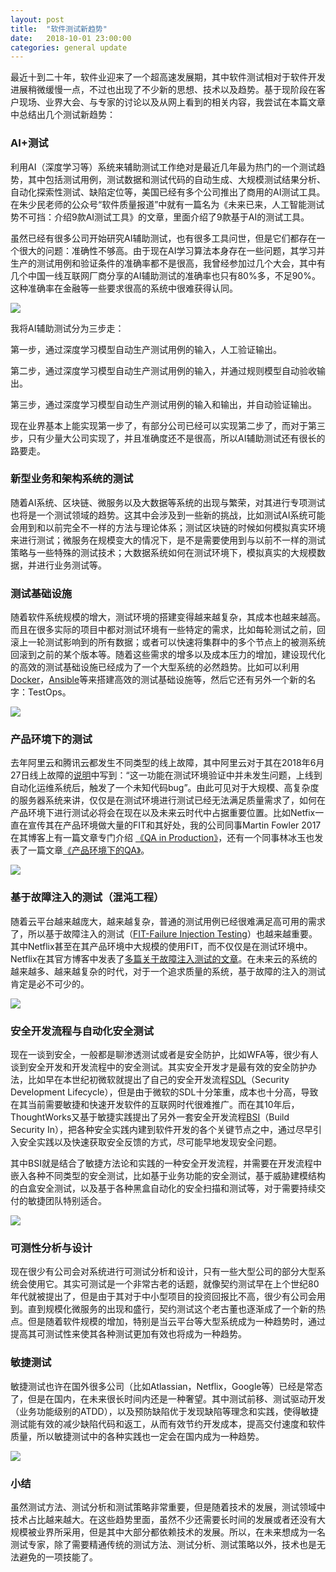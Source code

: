 ```yaml
---
layout: post
title:  "软件测试新趋势"
date:   2018-10-01 23:00:00
categories: general update
---
```


最近十到二十年，软件业迎来了一个超高速发展期，其中软件测试相对于软件开发进展稍微缓慢一点，不过也出现了不少新的思想、技术以及趋势。基于现阶段在客户现场、业界大会、与专家的讨论以及从网上看到的相关内容，我尝试在本篇文章中总结出几个测试新趋势：

### AI+测试
利用AI（深度学习等）系统来辅助测试工作绝对是最近几年最为热门的一个测试趋势，其中包括测试用例，测试数据和测试代码的自动生成、大规模测试结果分析、自动化探索性测试、缺陷定位等，美国已经有多个公司推出了商用的AI测试工具。在朱少民老师的公众号“软件质量报道”中就有一篇名为《未来已来，人工智能测试势不可挡：介绍9款AI测试工具》的文章，里面介绍了9款基于AI的测试工具。

虽然已经有很多公司开始研究AI辅助测试，也有很多工具问世，但是它们都存在一个很大的问题：准确性不够高。由于现在AI学习算法本身存在一些问题，其学习并生产的测试用例和验证条件的准确率都不是很高，我曾经参加过几个大会，其中有几个中国一线互联网厂商分享的AI辅助测试的准确率也只有80%多，不足90%。这种准确率在金融等一些要求很高的系统中很难获得认同。

[![](https://insights.thoughtworks.cn/wp-content/uploads/2019/07/1-2.jpg)](https://insights.thoughtworks.cn/wp-content/uploads/2019/07/1-2.jpg)

我将AI辅助测试分为三步走：

第一步，通过深度学习模型自动生产测试用例的输入，人工验证输出。

第二步，通过深度学习模型自动生产测试用例的输入，并通过规则模型自动验收输出。

第三步，通过深度学习模型自动生产测试用例的输入和输出，并自动验证输出。

现在业界基本上能实现第一步了，有部分公司已经可以实现第二步了，而对于第三步，只有少量大公司实现了，并且准确度还不是很高，所以AI辅助测试还有很长的路要走。

### 新型业务和架构系统的测试
随着AI系统、区块链、微服务以及大数据等系统的出现与繁荣，对其进行专项测试也将是一个测试领域的趋势。这其中会涉及到一些新的挑战，比如测试AI系统可能会用到和以前完全不一样的方法与理论体系；测试区块链的时候如何模拟真实环境来进行测试；微服务在规模变大的情况下，是不是需要使用到与以前不一样的测试策略与一些特殊的测试技术；大数据系统如何在测试环境下，模拟真实的大规模数据，并进行业务测试等。

### 测试基础设施
随着软件系统规模的增大，测试环境的搭建变得越来越复杂，其成本也越来越高。而且在很多实际的项目中都对测试环境有一些特定的需求，比如每轮测试之前，回滚上一轮测试影响到的所有数据；或者可以快速将集群中的多个节点上的被测系统回滚到之前的某个版本等。随着这些需求的增多以及成本压力的增加，建设现代化的高效的测试基础设施已经成为了一个大型系统的必然趋势。比如可以利用[Docker](https://www.docker.com/)，[Ansible](https://www.ansible.com/)等来搭建高效的测试基础设施等，然后它还有另外一个新的名字：TestOps。

[![](https://insights.thoughtworks.cn/wp-content/uploads/2019/07/3-4.png)](https://insights.thoughtworks.cn/wp-content/uploads/2019/07/3-4.png)

### 产品环境下的测试
去年阿里云和腾讯云都发生不同类型的线上故障，其中阿里云对于其在2018年6月27日线上故障的[说明](https://yq.aliyun.com/articles/603866)中写到：“这一功能在测试环境验证中并未发生问题，上线到自动化运维系统后，触发了一个未知代码bug”。由此可见对于大规模、高复杂度的服务器系统来讲，仅仅是在测试环境进行测试已经无法满足质量需求了，如何在产品环境下进行测试必将会在现在以及未来云时代中占据重要位置。比如Netfix一直在宣传其在产品环境做大量的FIT和其好处，我的公司同事Martin Fowler 2017在其博客上有一篇文章专门介绍 [《QA in Production》](https://martinfowler.com/articles/qa-in-production.html)，还有一个同事林冰玉也发表了一篇文章[《产品环境下的QA》](https://insights.thoughtworks.cn/qa-in-production-practice/)。

[![](https://insights.thoughtworks.cn/wp-content/uploads/2019/07/4-3.png)](https://insights.thoughtworks.cn/wp-content/uploads/2019/07/4-3.png)

### 基于故障注入的测试（混沌工程）
随着云平台越来越庞大，越来越复杂，普通的测试用例已经很难满足高可用的需求了，所以基于故障注入的测试（[FIT-Failure Injection Testing](https://medium.com/netflix-techblog/fit-failure-injection-testing-35d8e2a9bb2)）也越来越重要。其中Netflix甚至在其产品环境中大规模的使用FIT，而不仅仅是在测试环境中。Netflix在其官方博客中发表了[多篇关于故障注入测试的文章](https://medium.com/netflix-techblog)。在未来云的系统的越来越多、越来越复杂的时代，对于一个追求质量的系统，基于故障的注入的测试肯定是必不可少的。

[![](https://insights.thoughtworks.cn/wp-content/uploads/2019/07/5-Netflix.jpeg)](https://insights.thoughtworks.cn/wp-content/uploads/2019/07/5-Netflix.jpeg)

### 安全开发流程与自动化安全测试

现在一谈到安全，一般都是聊渗透测试或者是安全防护，比如WFA等，很少有人谈到安全开发和开发流程中的安全测试。其实安全开发才是最有效的安全防护办法，比如早在本世纪初微软就提出了自己的安全开发流程[SDL](https://www.microsoft.com/en-us/sdl)（Security Development Lifecycle），但是由于微软的SDL十分笨重，成本也十分高，导致在其当前需要敏捷和快速开发软件的互联网时代很难推广。而在其10年后，ThoughtWorks又基于敏捷实践提出了另外一套安全开发流程[BSI](https://www.buildsecurityin.net/)（Build Security In），把各种安全实践内建到软件开发的各个关键节点之中，通过尽早引入安全实践以及快速获取安全反馈的方式，尽可能早地发现安全问题。

其中BSI就是结合了敏捷方法论和实践的一种安全开发流程，并需要在开发流程中嵌入各种不同类型的安全测试，比如基于业务功能的安全测试，基于威胁建模结构的白盒安全测试，以及基于各种黑盒自动化的安全扫描和测试等，对于需要持续交付的敏捷团队特别适合。

[![](https://insights.thoughtworks.cn/wp-content/uploads/2019/07/6-1.png)](https://insights.thoughtworks.cn/wp-content/uploads/2019/07/6-1.png)

### 可测性分析与设计
现在很少有公司会对系统进行可测试分析和设计，只有一些大型公司的部分大型系统会使用它。其实可测试是一个非常古老的话题，就像契约测试早在上个世纪80年代就被提出了，但是由于其对于中小型项目的投资回报比不高，很少有公司会用到。直到规模化微服务的出现和盛行，契约测试这个老古董也逐渐成了一个新的热点。但是随着软件规模的增加，特别是当云平台等大型系统成为一种趋势时，通过提高其可测试性来使其各种测试更加有效也将成为一种趋势。

### 敏捷测试
敏捷测试也许在国外很多公司（比如Atlassian，Netflix，Google等）已经是常态了，但是在国内，在未来很长时间内还是一种奢望。其中测试前移、测试驱动开发（业务功能级别的ATDD），以及预防缺陷优于发现缺陷等理念和实践，使得敏捷测试能有效的减少缺陷代码和返工，从而有效节约开发成本，提高交付速度和软件质量，所以敏捷测试中的各种实践也一定会在国内成为一种趋势。

[![](https://insights.thoughtworks.cn/wp-content/uploads/2019/07/7-1.jpg)](https://insights.thoughtworks.cn/wp-content/uploads/2019/07/7-1.jpg)

### 小结
虽然测试方法、测试分析和测试策略非常重要，但是随着技术的发展，测试领域中技术占比越来越大。在这些趋势里面，虽然不少还需要长时间的发展或者还没有大规模被业界所采用，但是其中大部分都依赖技术的发展。所以，在未来想成为一名测试专家，除了需要精通传统的测试方法、测试分析、测试策略以外，技术也是无法避免的一项技能了。
